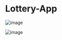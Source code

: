 # Lottery-App

![image](https://user-images.githubusercontent.com/57399229/181918973-a3e7cd46-e431-4b0b-bcef-e2cc688c8aa7.png)

![image](https://user-images.githubusercontent.com/57399229/181918932-4af2be81-a85e-4f9c-9113-6b6a637a8df5.png)
